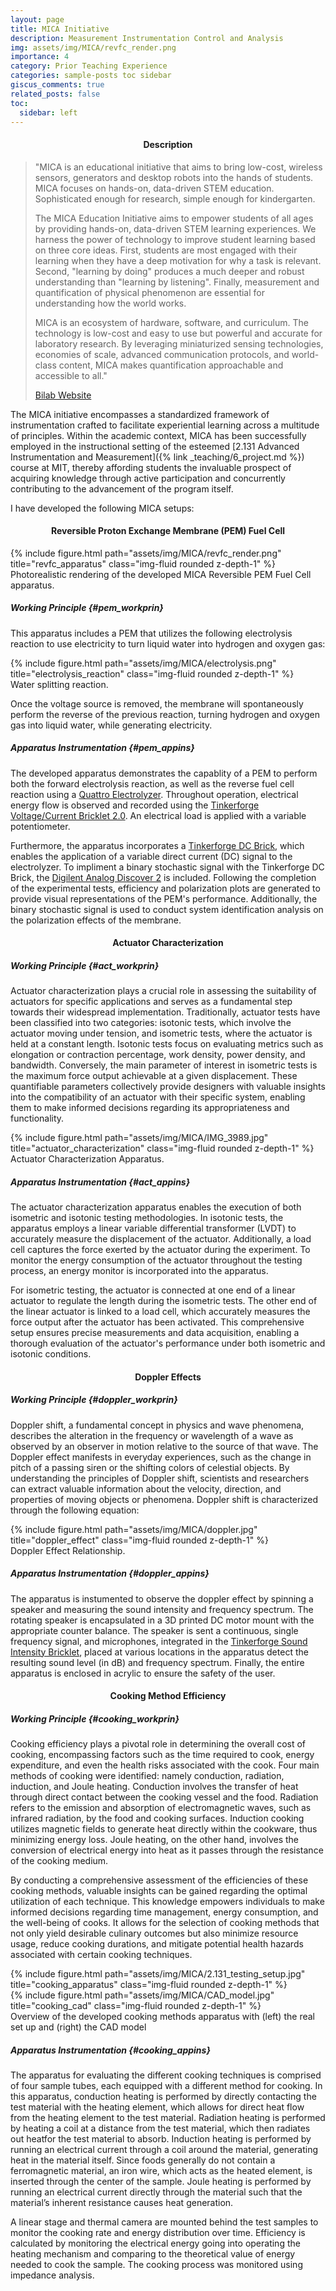 ```yaml
---
layout: page
title: MICA Initiative
description: Measurement Instrumentation Control and Analysis
img: assets/img/MICA/revfc_render.png
importance: 4
category: Prior Teaching Experience
categories: sample-posts toc sidebar
giscus_comments: true
related_posts: false
toc:
  sidebar: left
---
```


<h4 id="descript_mica" style="text-align: center;"> Description</h4>

> "MICA is an educational initiative that aims to bring low-cost, wireless sensors, generators and desktop robots into the hands of students. MICA focuses on hands-on, data-driven STEM education. Sophisticated enough for research, simple enough for kindergarten. 
> 
> The MICA Education Initiative aims to empower students of all ages by providing hands-on, data-driven STEM learning experiences. We harness the power of technology to improve student learning based on three core ideas. First, students are most engaged with their learning when they have a deep motivation for why a task is relevant. Second, "learning by doing" produces a much deeper and robust understanding than "learning by listening". Finally, measurement and quantification of physical phenomenon are essential for understanding how the world works.
>
>MICA is an ecosystem of hardware, software, and curriculum. The technology is low-cost and easy to use but powerful and accurate for laboratory research. By leveraging miniaturized sensing technologies, economies of scale, advanced communication protocols, and world-class content, MICA makes quantification approachable and accessible to all." 
>
>[Bilab Website](https://bioinstrumentation.mit.edu/mica.html)

The MICA initiative encompasses a standardized framework of instrumentation crafted to facilitate experiential learning across a multitude of principles. Within the academic context, MICA has been successfully employed in the instructional setting of the esteemed [2.131 Advanced Instrumentation and Measurement]({% link _teaching/6_project.md %}) course at MIT, thereby affording students the invaluable prospect of acquiring knowledge through active participation and concurrently contributing to the advancement of the program itself.

I have developed the following MICA setups:

<h4 id="mica_PEM" style="text-align: center;">Reversible Proton Exchange Membrane (PEM) Fuel Cell</h4>

<div class="d-flex justify-content-center">
    <div class="col-sm-6 mt-3 mt-md-0">
        {% include figure.html path="assets/img/MICA/revfc_render.png" title="revfc_apparatus" class="img-fluid rounded z-depth-1" %}
    </div>
</div>
<div class="caption">
    Photorealistic rendering of the developed MICA Reversible PEM Fuel Cell apparatus.
</div>

##### Working Principle {#pem_workprin}

This apparatus includes a PEM that utilizes the following electrolysis reaction to use electricity to turn liquid water into hydrogen and oxygen gas:

<div class="d-flex justify-content-center">
    <div class="col-sm-5 mt-3 mt-md-0">
        {% include figure.html path="assets/img/MICA/electrolysis.png" title="electrolysis_reaction" class="img-fluid rounded z-depth-1" %}
    </div>
</div>
<div class="caption">
    Water splitting reaction.
</div>

Once the voltage source is removed, the membrane will spontaneously perform the reverse of the previous reaction, turning hydrogen and oxygen gas into liquid water, while generating electricity. 

##### Apparatus Instrumentation {#pem_appins}

The developed apparatus demonstrates the capablity of a PEM to perform both the forward electrolysis reaction, as well as the reverse fuel cell reaction using a [Quattro Electrolyzer](https://www.google.com/search?client=safari&rls=en&q=fuel+cell+store+quattro+electrolyzer&ie=UTF-8&oe=UTF-8). Throughout operation, electrical energy flow is observed and recorded using the [Tinkerforge Voltage/Current Bricklet 2.0](https://www.google.com/search?client=safari&rls=en&q=tinkerforge+voltage+current+2.0&ie=UTF-8&oe=UTF-8). An electrical load is applied with a variable potentiometer. 

Furthermore, the apparatus incorporates a [Tinkerforge DC Brick](https://www.tinkerforge.com/en/doc/Hardware/Bricks/DC_Brick.html), which enables the application of a variable direct current (DC) signal to the electrolyzer. To impliment a binary stochastic signal with the Tinkerforge DC Brick, the [Digilent Analog Discover 2](https://www.googleadservices.com/pagead/aclk?sa=L&ai=DChcSEwjH5aXF75X_AhVb9OMHHWYoDtsYABARGgJ5bQ&ae=2&ohost=www.google.com&cid=CAESbOD2vrzUaQhsF1LI97cH3NzLZ00TRgDf413_UGx2yuKOYqv2oOC2RxBV62hCKHWS2-wjjPG582V6Kj-GMPOhGqBKx9OMbVw2NPa8ahJk9YkCdoO6Yq0MoCWDDh8Kv6UDTCLTpymtQ9tmXgrYpw&sig=AOD64_3yuIZFT9PVdJKlqDgUBjBc8W9N-w&q&adurl&ved=2ahUKEwjn9JbF75X_AhWJKlkFHbfVCxEQ0Qx6BAgHEAM&nis=2&dct=1) is included. Following the completion of the experimental tests, efficiency and polarization plots are generated to provide visual representations of the PEM's performance. Additionally, the binary stochastic signal is used to conduct system identification analysis on the polarization effects of the membrane. 

<h4 id="mica_actuator" style="text-align: center;">Actuator Characterization</h4>

##### Working Principle {#act_workprin}
Actuator characterization plays a crucial role in assessing the suitability of actuators for specific applications and serves as a fundamental step towards their widespread implementation. Traditionally, actuator tests have been classified into two categories: isotonic tests, which involve the actuator moving under tension, and isometric tests, where the actuator is held at a constant length. Isotonic tests focus on evaluating metrics such as elongation or contraction percentage, work density, power density, and bandwidth. Conversely, the main parameter of interest in isometric tests is the maximum force output achievable at a given displacement. These quantifiable parameters collectively provide designers with valuable insights into the compatibility of an actuator with their specific system, enabling them to make informed decisions regarding its appropriateness and functionality.

<div class="d-flex justify-content-center">
    <div class="col-sm-9 mt-3 mt-md-0">
        {% include figure.html path="assets/img/MICA/IMG_3989.jpg" title="actuator_characterization" class="img-fluid rounded z-depth-1" %}
    </div>
</div>
<div class="caption">
    Actuator Characterization Apparatus.
</div>

##### Apparatus Instrumentation {#act_appins}

The actuator characterization apparatus enables the execution of both isometric and isotonic testing methodologies. In isotonic tests, the apparatus employs a linear variable differential transformer (LVDT) to accurately measure the displacement of the actuator. Additionally, a load cell captures the force exerted by the actuator during the experiment. To monitor the energy consumption of the actuator throughout the testing process, an energy monitor is incorporated into the apparatus.

For isometric testing, the actuator is connected at one end of a linear actuator to regulate the length during the isometric tests. The other end of the linear actuator is linked to a load cell, which accurately measures the force output after the actuator has been activated. This comprehensive setup ensures precise measurements and data acquisition, enabling a thorough evaluation of the actuator's performance under both isometric and isotonic conditions.

<h4 id="mica_doppler" style="text-align: center;">Doppler Effects</h4>

##### Working Principle {#doppler_workprin}
Doppler shift, a fundamental concept in physics and wave phenomena, describes the alteration in the frequency or wavelength of a wave as observed by an observer in motion relative to the source of that wave. The Doppler effect manifests in everyday experiences, such as the change in pitch of a passing siren or the shifting colors of celestial objects. By understanding the principles of Doppler shift, scientists and researchers can extract valuable information about the velocity, direction, and properties of moving objects or phenomena. Doppler shift is characterized through the following equation: 

<div class="d-flex justify-content-center">
    <div class="col-sm mt-3 mt-md-0">
        {% include figure.html path="assets/img/MICA/doppler.jpg" title="doppler_effect" class="img-fluid rounded z-depth-1" %}
    </div>
</div>
<div class="caption">
    Doppler Effect Relationship.
</div>

##### Apparatus Instrumentation {#doppler_appins}

The apparatus is instumented to observe the doppler effect by spinning a speaker and measuring the sound intensity and frequency spectrum. The rotating speaker is encapsulated in a 3D printed DC motor mount with the appropriate counter balance. The speaker is sent a continuous, single frequency signal, and microphones, integrated in the [Tinkerforge Sound Intensity Bricklet](https://www.tinkerforge.com/en/shop/sound-intensity-bricklet.html), placed at various locations in the apparatus detect the resulting sound level (in dB) and frequency spectrum. Finally, the entire apparatus is enclosed in acrylic to ensure the safety of the user.  

<h4 id="mica_cooking" style="text-align: center;">Cooking Method Efficiency</h4>

##### Working Principle {#cooking_workprin}

Cooking efficiency plays a pivotal role in determining the overall cost of cooking, encompassing factors such as the time required to cook, energy expenditure, and even the health risks associated with the cook. Four main methods of cooking were identified: namely conduction, radiation, induction, and Joule heating. Conduction involves the transfer of heat through direct contact between the cooking vessel and the food. Radiation refers to the emission and absorption of electromagnetic waves, such as infrared radiation, by the food and cooking surfaces. Induction cooking utilizes magnetic fields to generate heat directly within the cookware, thus minimizing energy loss. Joule heating, on the other hand, involves the conversion of electrical energy into heat as it passes through the resistance of the cooking medium.

By conducting a comprehensive assessment of the efficiencies of these cooking methods, valuable insights can be gained regarding the optimal utilization of each technique. This knowledge empowers individuals to make informed decisions regarding time management, energy consumption, and the well-being of cooks. It allows for the selection of cooking methods that not only yield desirable culinary outcomes but also minimize resource usage, reduce cooking durations, and mitigate potential health hazards associated with certain cooking techniques.

<div class="row justify-content-sm-center">
    <div class="col-sm-8 mt-3 mt-md-0">
        {% include figure.html path="assets/img/MICA/2.131_testing_setup.jpg" title="cooking_apparatus" class="img-fluid rounded z-depth-1" %}
    </div>
    <div class="col-sm-4 mt-3 mt-md-0">
        {% include figure.html path="assets/img/MICA/CAD_model.jpg" title="cooking_cad" class="img-fluid rounded z-depth-1" %}
    </div>
</div>
<div class="caption">
    Overview of the developed cooking methods apparatus with (left) the real set up and (right) the CAD model
</div>

##### Apparatus Instrumentation {#cooking_appins}
The apparatus for evaluating the different cooking techniques is comprised of four sample tubes, each equipped with a different method for cooking. In this apparatus, conduction heating is performed by directly contacting the test material with the heating element, which allows for direct heat flow from the heating element to the test material. Radiation heating is performed by  heating a coil at a distance from the test material, which then radiates out heatfor the test material to absorb. Induction heating is performed by running an electrical current through a coil around the material, generating heat in the material itself. Since foods generally do not contain a ferromagnetic material, an iron wire, which acts as the heated element, is inserted through the center of the sample. Joule heating is performed by running an electrical current directly through the material such that the material’s inherent resistance causes heat generation.

A linear stage and thermal camera are mounted behind the test samples to monitor the cooking rate and energy distribution over time. Efficiency is calculated by monitoring the electrical energy going into operating the heating mechanism and comparing to the theoretical value of energy needed to cook the sample. The cooking process was monitored using impedance analysis. 